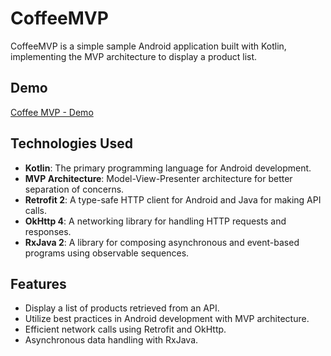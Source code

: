 # CoffeeMVP

CoffeeMVP is a simple sample Android application built with Kotlin, implementing the MVP architecture to display a product list. 

## Demo

[Coffee MVP - Demo](https://www.youtube.com/shorts/Ib-kfTMrRZQ)

## Technologies Used

- **Kotlin**: The primary programming language for Android development.
- **MVP Architecture**: Model-View-Presenter architecture for better separation of concerns.
- **Retrofit 2**: A type-safe HTTP client for Android and Java for making API calls.
- **OkHttp 4**: A networking library for handling HTTP requests and responses.
- **RxJava 2**: A library for composing asynchronous and event-based programs using observable sequences.
  
## Features

- Display a list of products retrieved from an API.
- Utilize best practices in Android development with MVP architecture.
- Efficient network calls using Retrofit and OkHttp.
- Asynchronous data handling with RxJava.
